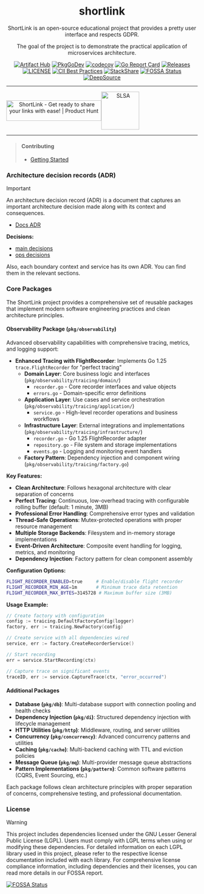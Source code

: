 <div align="center">

# shortlink 

ShortLink is an open-source educational project that provides a pretty user interface and respects GDPR. 

The goal of the project is to demonstrate the practical application of microservices architecture.

[![Artifact Hub](https://img.shields.io/endpoint?url=https://artifacthub.io/badge/repository/shortlink)](https://artifacthub.io/packages/search?repo=shortlink)
[![PkgGoDev](https://pkg.go.dev/badge/mod/github.com/shortlink-org/shortlink)](https://pkg.go.dev/mod/github.com/shortlink-org/shortlink)
[![codecov](https://codecov.io/gh/shortlink-org/shortlink/branch/main/graph/badge.svg?token=Wxz5bI4QzF)](https://codecov.io/gh/shortlink-org/shortlink)
[![Go Report Card](https://goreportcard.com/badge/github.com/shortlink-org/shortlink)](https://goreportcard.com/report/github.com/shortlink-org/shortlink)
[![Releases](https://img.shields.io/github/release-pre/shortlink-org/shortlink.svg)](https://github.com/shortlink-org/shortlink/releases)
[![LICENSE](https://img.shields.io/github/license/shortlink-org/shortlink.svg)](https://github.com/shortlink-org/shortlink/blob/main/LICENSE)
[![CII Best Practices](https://bestpractices.coreinfrastructure.org/projects/3510/badge)](https://bestpractices.coreinfrastructure.org/projects/3510)
[![StackShare](http://img.shields.io/badge/tech-stack-0690fa.svg?style=flat)](https://stackshare.io/shortlink-org/shortlink)
[![FOSSA Status](https://app.fossa.com/api/projects/custom%2B396%2Fgithub.com%2Fshortlink-org%2Fshortlink.svg?type=shield)](https://app.fossa.com/projects/custom%2B396%2Fgithub.com%2Fshortlink-org%2Fshortlink?ref=badge_shield)
[![DeepSource](https://app.deepsource.com/gh/shortlink-org/shortlink.svg/?label=active+issues&show_trend=true&token=DL-zlqtnyx6CvlHCroG0Jdx5)](https://app.deepsource.com/gh/shortlink-org/shortlink/)

<hr />

<div style="align-items: center; display: flex;">
  <a href="https://www.producthunt.com/posts/shortlink-2?utm_source=badge-featured&utm_medium=badge&utm_souce=badge-shortlink&#0045;2" target="_blank"><img src="https://api.producthunt.com/widgets/embed-image/v1/featured.svg?post_id=374140&theme=light" alt="ShortLink - Get&#0032;ready&#0032;to&#0032;share&#0032;your&#0032;links&#0032;with&#0032;ease&#0033; | Product Hunt" style="width: 250px; height: 54px;" width="250" height="54" /></a>
  <img height="100px" src="https://slsa.dev/images/SLSA-Badge-full-level1.svg" alt="SLSA">
</div>

</div>
<hr />

> #### Contributing
>
> - [Getting Started](./CONTRIBUTING.md#getting-started)

### Architecture decision records (ADR)

> [!IMPORTANT]
> An architecture decision record (ADR) is a document that captures an important architecture decision 
made along with its context and consequences.
>
>+ [Docs ADR](https://github.com/joelparkerhenderson/architecture-decision-record)
>
> **Decisions:**
>  + [main decisions](./docs/ADR/README.md)
>  + [ops decisions](./ops/docs/ADR/README.md)
>
> Also, each boundary context and service has its own ADR. You can find them in the relevant sections.

### Core Packages

The ShortLink project provides a comprehensive set of reusable packages that implement modern software engineering practices and clean architecture principles.

#### Observability Package (`pkg/observability`)

Advanced observability capabilities with comprehensive tracing, metrics, and logging support:

- **Enhanced Tracing with FlightRecorder**: Implements Go 1.25 `trace.FlightRecorder` for "perfect tracing"
  - **Domain Layer**: Core business logic and interfaces (`pkg/observability/traicing/domain/`)
    - `recorder.go` - Core recorder interfaces and value objects
    - `errors.go` - Domain-specific error definitions
  - **Application Layer**: Use cases and service orchestration (`pkg/observability/traicing/application/`)
    - `service.go` - High-level recorder operations and business workflows
  - **Infrastructure Layer**: External integrations and implementations (`pkg/observability/traicing/infrastructure/`)
    - `recorder.go` - Go 1.25 FlightRecorder adapter
    - `repository.go` - File system and storage implementations
    - `events.go` - Logging and monitoring event handlers
  - **Factory Pattern**: Dependency injection and component wiring (`pkg/observability/traicing/factory.go`)

**Key Features:**
- **Clean Architecture**: Follows hexagonal architecture with clear separation of concerns
- **Perfect Tracing**: Continuous, low-overhead tracing with configurable rolling buffer (default: 1 minute, 3MB)
- **Professional Error Handling**: Comprehensive error types and validation
- **Thread-Safe Operations**: Mutex-protected operations with proper resource management
- **Multiple Storage Backends**: Filesystem and in-memory storage implementations
- **Event-Driven Architecture**: Composite event handling for logging, metrics, and monitoring
- **Dependency Injection**: Factory pattern for clean component assembly

**Configuration Options:**
```bash
FLIGHT_RECORDER_ENABLED=true     # Enable/disable flight recorder
FLIGHT_RECORDER_MIN_AGE=1m       # Minimum trace data retention
FLIGHT_RECORDER_MAX_BYTES=3145728 # Maximum buffer size (3MB)
```

**Usage Example:**
```go
// Create factory with configuration
config := traicing.DefaultFactoryConfig(logger)
factory, err := traicing.NewFactory(config)

// Create service with all dependencies wired
service, err := factory.CreateRecorderService()

// Start recording
err = service.StartRecording(ctx)

// Capture trace on significant events
traceID, err := service.CaptureTrace(ctx, "error_occurred")
```


#### Additional Packages

- **Database (`pkg/db`)**: Multi-database support with connection pooling and health checks
- **Dependency Injection (`pkg/di`)**: Structured dependency injection with lifecycle management
- **HTTP Utilities (`pkg/http`)**: Middleware, routing, and server utilities
- **Concurrency (`pkg/concurrency`)**: Advanced concurrency patterns and utilities
- **Caching (`pkg/cache`)**: Multi-backend caching with TTL and eviction policies
- **Message Queue (`pkg/mq`)**: Multi-provider message queue abstractions
- **Pattern Implementations (`pkg/pattern`)**: Common software patterns (CQRS, Event Sourcing, etc.)

Each package follows clean architecture principles with proper separation of concerns, comprehensive testing, and professional documentation.

### License

> [!WARNING]
> 
> This project includes dependencies licensed under the GNU Lesser General Public License (LGPL). 
> Users must comply with LGPL terms when using or modifying these dependencies. 
> For detailed information on each LGPL library used in this project, please refer to the respective license documentation 
> included with each library. For comprehensive license compliance information, including dependencies and their licenses, 
> you can read more details in our FOSSA report.

[![FOSSA Status](https://app.fossa.com/api/projects/custom%2B396%2Fgithub.com%2Fshortlink-org%2Fshortlink.svg?type=large)](https://app.fossa.com/projects/custom%2B396%2Fgithub.com%2Fshortlink-org%2Fshortlink?ref=badge_large)

[mergify]: https://mergify.io

[mergify-status]: https://img.shields.io/endpoint.svg?url=https://dashboard.mergify.io/badges/shortlink-org/shortlink&style=flat
